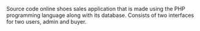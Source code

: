 Source code online shoes sales application that is made using the PHP programming language along with its database. Consists of two interfaces for two users, admin and buyer.
